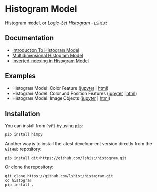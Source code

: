 # Histogram Model

Histogram model, or *Logic-Set Histogram* - *`LSHist`*

## Documentation

- [Introduction To Histogram Model](https://htmlpreview.github.io/?https://github.com/LSHist/histogram/blob/master/docs/hm_basics.html)
- [Multidimensional Histogram Model](https://htmlpreview.github.io/?https://github.com/LSHist/histogram/blob/master/docs/hm_multidim.html)
- [Inverted Indexing in Histogram Model](https://htmlpreview.github.io/?https://github.com/LSHist/histogram/blob/master/docs/hm_indexing.html)

## Examples
- Histogram Model: Color Feature ([jupyter](https://nbviewer.jupyter.org/github/LSHist/histogram/blob/master/examples/features/color_feature.ipynb) | [html](https://nbviewer.jupyter.org/github/LSHist/histogram/blob/master/examples/features/color_feature.html))
- Histogram Model: Color and Position Features ([jupyter](https://nbviewer.jupyter.org/github/LSHist/histogram/blob/master/examples/features/color_position_features.ipynb) | [html](https://nbviewer.jupyter.org/github/LSHist/histogram/blob/master/examples/features/color_position_features.html))
- Histogram Model: Image Objects ([jupyter](https://nbviewer.jupyter.org/github/LSHist/histogram/blob/master/examples/objects/image_objects.ipynb) | [html](https://nbviewer.jupyter.org/github/LSHist/histogram/blob/master/examples/objects/image_objects.html))

## Installation

You can install from `PyPI` by using `pip`:

```
pip install himpy
```

Another way is to install the latest development version directly from the `GitHub` repository:

```
pip install git+https://github.com/lshist/histogram.git
```

Or clone the repository:

```
git clone https://github.com/lshist/histogram.git
cd histogram
pip install .
```